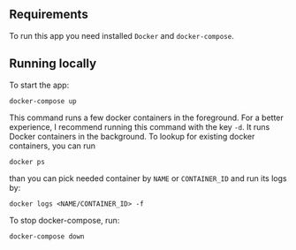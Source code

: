## Requirements
To run this app you need installed `Docker` and ```docker-compose```.

## Running locally
To start the app:
```
docker-compose up
```
This command runs a few docker containers in the foreground. For a better experience, I recommend running this command with the key `-d`. It runs Docker containers in the background. To lookup for existing docker containers, you can run
```
docker ps
```
than you can pick needed container by `NAME` or `CONTAINER_ID` and run its logs by:
```
docker logs <NAME/CONTAINER_ID> -f
```
To stop docker-compose, run:
```
docker-compose down
```